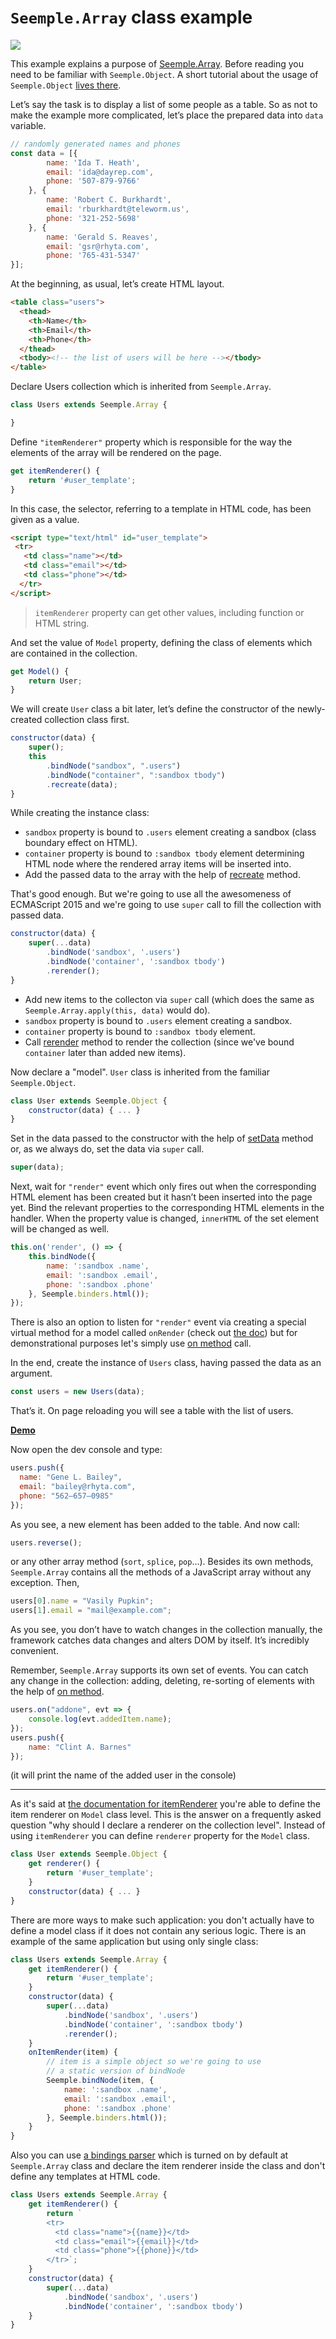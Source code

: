 # ``Seemple.Array`` class example

![](assets/table-screenshot.png)

This example explains a purpose of [Seemple.Array](https://seemple.js.org/#!Seemple.Array). Before reading you need to be familiar with ``Seemple.Object``. A short tutorial about the usage of ``Seemple.Object``  [lives there](https://github.com/seemplejs/seemple-examples-and-tutorials/tree/master/seemple-object).

Let’s say the task is to display a list of some people as a table. So as not to make the example more complicated, let’s place the prepared data into ``data`` variable.

```js
// randomly generated names and phones
const data = [{
        name: 'Ida T. Heath',
        email: 'ida@dayrep.com',
        phone: '507-879-9766'
    }, {
        name: 'Robert C. Burkhardt',
        email: 'rburkhardt@teleworm.us',
        phone: '321-252-5698'
    }, {
        name: 'Gerald S. Reaves',
        email: 'gsr@rhyta.com',
        phone: '765-431-5347'
}];
```

At the beginning, as usual, let’s create HTML layout.

```html
<table class="users">
  <thead>
    <th>Name</th>
    <th>Email</th>
    <th>Phone</th>
  </thead>
  <tbody><!-- the list of users will be here --></tbody>
</table>
```

Declare Users collection which is inherited from ``Seemple.Array``.

```js
class Users extends Seemple.Array {

}
```

Define ``"itemRenderer"`` property which is responsible for the way the elements of the array will be rendered on the page.

```js
get itemRenderer() {
    return '#user_template';
}
```

In this case, the selector, referring to a template in HTML code, has been given as a value.

```html
<script type="text/html" id="user_template">
 <tr>
   <td class="name"></td>
   <td class="email"></td>
   <td class="phone"></td>
  </tr>
</script>
```

> ``itemRenderer`` property can get other values, including function or HTML string.

And set the value of ``Model`` property, defining the class of elements which are contained in the collection.

```js
get Model() {
    return User;
}
```

We will create ``User`` class a bit later, let’s define the constructor of the newly-created collection class first.

```js
constructor(data) {
    super();
    this
        .bindNode("sandbox", ".users")
        .bindNode("container", ":sandbox tbody")
        .recreate(data);
}
```

While creating the instance class:

- ``sandbox`` property is bound to ``.users`` element creating a sandbox (class boundary effect on HTML).
- ``container`` property is bound to ``:sandbox tbody`` element determining HTML node where the rendered array items will be inserted into.
- Add the passed data to the array with the help of [recreate](https://seemple.js.org/#!Seemple.Array-recreate) method.

That's good enough. But we're going to use all the awesomeness of ECMAScript 2015 and we're going to use ``super`` call to fill the collection with passed data.

```js
constructor(data) {
    super(...data)
        .bindNode('sandbox', '.users')
        .bindNode('container', ':sandbox tbody')
        .rerender();
}
```
- Add new items to the collecton via ``super`` call (which does the same as ``Seemple.Array.apply(this, data)`` would do).
- ``sandbox`` property is bound to ``.users`` element creating a sandbox.
- ``container`` property is bound to ``:sandbox tbody`` element.
- Call [rerender](https://seemple.js.org/#!Seemple.Array-rerender) method to render the collection (since we've bound ``container`` later than added new items).

Now declare a "model". ``User`` class is inherited from the familiar ``Seemple.Object``.

```js
class User extends Seemple.Object {
    constructor(data) { ... }
}
```

Set in the data passed to the constructor with the help of [setData](https://seemple.js.org/#!Seemple.Object-setData) method or, as we always do, set the data via ``super`` call.

```js
super(data);
```

Next, wait for ``"render"`` event which only fires out when the corresponding HTML element has been created but it hasn’t been inserted into the page yet. Bind the relevant properties to the corresponding HTML elements in the handler. When the property value is changed, ``innerHTML`` of the set element will be changed as well.

```js
this.on('render', () => {
    this.bindNode({
        name: ':sandbox .name',
        email: ':sandbox .email',
        phone: ':sandbox .phone'
    }, Seemple.binders.html());
});
```

There is also an option to listen for ``"render"`` event via creating a special virtual method for a model called ``onRender`` (check out [the doc](https://seemple.js.org/#!Seemple.Array-onItemRender)) but for demonstrational purposes let's simply use [on method](https://seemple.js.org/#!Seemple-on) call.

In the end, create the instance of ``Users`` class, having passed the data as an argument.

```js
const users = new Users(data);
```

That’s it. On page reloading you will see a table with the list of users.

[**Demo**](https://finom.github.io/seemple-examples-and-tutorials/seemple-array/)

Now open the dev console and type:
```js
users.push({
  name: "Gene L. Bailey",
  email: "bailey@rhyta.com",
  phone: "562–657–0985"
});
```

As you see, a new element has been added to the table. And now call:
```js
users.reverse();
```

or any other array method (``sort``, ``splice``, ``pop``...). Besides its own methods, ``Seemple.Array`` contains all the methods of a JavaScript array without any exception. Then,

```js
users[0].name = "Vasily Pupkin";
users[1].email = "mail@example.com";
```

As you see, you don’t have to watch changes in the collection manually, the framework catches data changes and alters DOM by itself. It’s incredibly convenient.

Remember, ``Seemple.Array`` supports its own set of events. You can catch any change in the collection: adding, deleting, re-sorting of elements with the help of [on method](https://seemple.js.org/#!Seemple-on).

```js
users.on("addone", evt => {
    console.log(evt.addedItem.name);
});
users.push({
    name: "Clint A. Barnes"
});
```

(it will print the name of the added user in the console)

-------------------------------

As it's said at [the documentation for itemRenderer](https://seemple.js.org/#!Seemple.Array-itemRenderer) you're able to define the item renderer on ``Model`` class level. This is the answer on a frequently asked question "why should I declare a renderer on the collection level". Instead of using ``itemRenderer`` you can define ``renderer`` property for the ``Model`` class.

```js
class User extends Seemple.Object {
    get renderer() {
        return '#user_template';
    }
    constructor(data) { ... }
}
```


There are more ways to make such application: you don't actually have to define a model class if it does not contain any serious logic. There is an example of the same application but using only single class:

```js
class Users extends Seemple.Array {
    get itemRenderer() {
        return '#user_template';
    }
    constructor(data) {
        super(...data)
            .bindNode('sandbox', '.users')
            .bindNode('container', ':sandbox tbody')
            .rerender();
    }
    onItemRender(item) {
        // item is a simple object so we're going to use
        // a static version of bindNode
        Seemple.bindNode(item, {
            name: ':sandbox .name',
            email: ':sandbox .email',
            phone: ':sandbox .phone'
        }, Seemple.binders.html());
    }
}
```

Also you can use [a bindings parser](https://seemple.js.org/#!Seemple-parseBindings) which is turned on by default at ``Seemple.Array`` class and declare the item renderer inside the class and don't define any templates at HTML code.

```js
class Users extends Seemple.Array {
    get itemRenderer() {
        return `
        <tr>
          <td class="name">{{name}}</td>
          <td class="email">{{email}}</td>
          <td class="phone">{{phone}}</td>
        </tr>`;
    }
    constructor(data) {
        super(...data)
            .bindNode('sandbox', '.users')
            .bindNode('container', ':sandbox tbody')
    }
}
```
